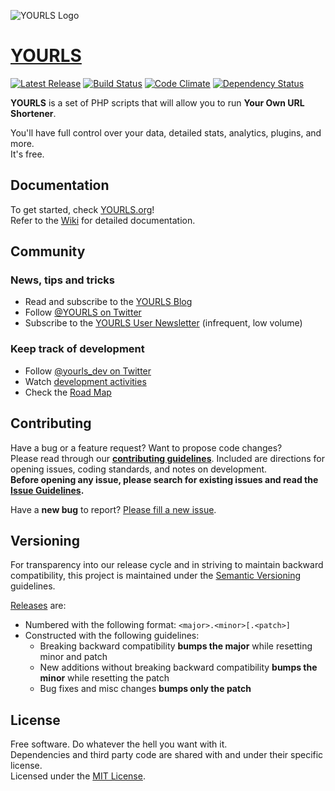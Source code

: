 ![YOURLS Logo](assets/img/yourls-logo.png)

[YOURLS](http://yourls.org)
========
[![Latest Release](https://img.shields.io/github/release/YOURLS/YOURLS.svg?style=flat)](https://github.com/YOURLS/YOURLS/releases)
[![Build Status](https://img.shields.io/travis/YOURLS/YOURLS.svg?style=flat)](https://travis-ci.org/YOURLS/YOURLS)
[![Code Climate](https://img.shields.io/codeclimate/github/YOURLS/YOURLS.svg?style=flat)](https://codeclimate.com/github/YOURLS/YOURLS)
[![Dependency Status](https://www.versioneye.com/php/yourls:yourls/badge.svg?style=flat)](https://www.versioneye.com/php/yourls:yourls)

**YOURLS** is a set of PHP scripts that will allow you to run **Your Own URL Shortener**.  

You'll have full control over your data, detailed stats, analytics, plugins, and more.  
It's free.


Documentation
-------------
To get started, check [YOURLS.org](http://yourls.org)!  
Refer to the [Wiki](https://github.com/YOURLS/YOURLS/wiki/) for detailed documentation.

Community
-----------
### News, tips and tricks
* Read and subscribe to the [YOURLS Blog](http://blog.yourls.org)
* Follow [@YOURLS on Twitter](http://twitter.com/yourls)
* Subscribe to the [YOURLS User Newsletter](http://yourls.org/newsletter) (infrequent, low volume)

### Keep track of development
* Follow [@yourls_dev on Twitter](http://twitter.com/yourls_dev)
* Watch [development activities](https://github.com/YOURLS/YOURLS/pulse)
* Check the [Road Map](https://github.com/YOURLS/YOURLS/issues/milestones)


Contributing
------------
Have a bug or a feature request? Want to propose code changes?  
Please read through our __[contributing guidelines](CONTRIBUTING.md)__.
Included are directions for opening issues, coding standards, and notes on development.  
__Before opening any issue, please search for existing issues and read the [Issue Guidelines](https://github.com/YOURLS/YOURLS/wiki/Bug-Report).__

Have a **new bug** to report? [Please fill a new issue](https://github.com/YOURLS/YOURLS/issues/new?title=Issue+title+--+be+DESCRIPTIVE&body=Before%20any%20bug%20report%2C%20check%20you%20are%20using%20the%20LATEST%20release%20or%20the%20development%20branch.%20Make%20sure%20you%20have%20SEARCHED%20closed%20issues%20first.%20Read%20the%20GUIDELINES%20linked%20in%20the%20yellow%20notice%20box%20above.%20Now%20please%20DELETE%20these%20first%20lines.%0A%0A%0A%23%23%23%20Reproducible%20Bug%20Summary%20%0A%0A1.%20This%20is%20the%20first%20step%0A2.%20second%20step%0A3.%20etc...%0A%0AThis%20is%20a%20bug%20because...%0A%0A%0A%23%23%23%20Technical%20details%0A%0A*%20YOURLS%20version%3A%0A*%20PHP%20version%3A%0A*%20Any%20other%20useful%20information%20depending%20on%20context%20%28server%20version%2C%20mysql%20version%2C%20browser%20version%2C%20OS%20version...%29%0A).


Versioning
----------
For transparency into our release cycle and in striving to maintain backward compatibility, this project is maintained under the [Semantic Versioning](http://semver.org/) guidelines.

[Releases](https://github.com/YOURLS/YOURLS/releases) are:
* Numbered with the following format: `<major>.<minor>[.<patch>]`
* Constructed with the following guidelines:
  - Breaking backward compatibility **bumps the major** while resetting minor and patch
  - New additions without breaking backward compatibility **bumps the minor** while resetting the patch
  - Bug fixes and misc changes **bumps only the patch**

License
-------
Free software. Do whatever the hell you want with it.  
Dependencies and third party code are shared with
and under their specific license.  
Licensed under the [MIT License](LICENSE).
